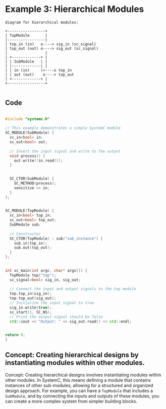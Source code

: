 # Example 3: Hierarchical Modules 

``` acii
diagram for hierarchical modules:

+-----------------+ 
| TopModule       | 
|-----------------| 
| top_in (in)   o----> sig_in (sc_signal) 
| top_out (out) o----> sig_out (sc_signal) 
|                 | 
| +-------------+ | 
| | SubModule   | | 
| |-------------| | 
| | in (in)     |<----o top_in 
| | out (out)    o----> top_out 
| +-------------+ | 
+-----------------+ 
 

```

## Code

``` cpp
 
#include "systemc.h" 
 
// This example demonstrates a simple SystemC module
SC_MODULE(SubModule) { 
  sc_in<bool> in; 
  sc_out<bool> out; 
 
  // Invert the input signal and write to the output
  void process() { 
    out.write(!in.read()); 
  } 
 

  SC_CTOR(SubModule) { 
    SC_METHOD(process); 
    sensitive << in; 
  } 
}; 
 

SC_MODULE(TopModule) { 
  sc_in<bool> top_in; 
  sc_out<bool> top_out; 
  SubModule sub; 
 
  // Constructor
  SC_CTOR(TopModule) : sub("sub_instance") { 
    sub.in(top_in); 
    sub.out(top_out); 
  } 
}; 
 

int sc_main(int argc, char* argv[]) { 
  TopModule top("top"); 
  sc_signal<bool> sig_in, sig_out; 
 
  // Connect the input and output signals to the top module
  top.top_in(sig_in); 
  top.top_out(sig_out); 
  // Initialize the input signal to true
  sig_in.write(true); 
  sc_start(1, SC_NS); 
  // Print the output signal should be false
  std::cout << "Output: " << sig_out.read() << std::endl; 
 

return 0; 
} 

```

## Concept: Creating hierarchical designs by instantiating modules within other modules. 

Concept: Creating hierarchical designs involves instantiating modules within other modules. In SystemC, this means defining a module that contains instances of other sub-modules, allowing for a structured and organized design approach. For example, you can have a `TopModule` that includes a `SubModule`, and by connecting the inputs and outputs of these modules, you can create a more complex system from simpler building blocks. 